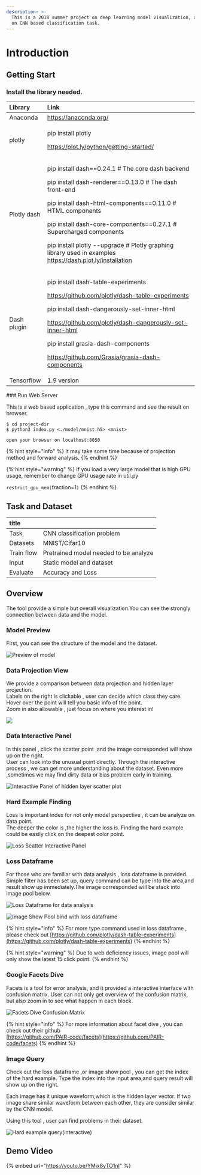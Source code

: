 ```yaml
---
description: >-
  This is a 2018 summer project on deep learning model visualization, and focus
  on CNN based classification task.
---
```


# Introduction

## Getting Start

### Install the library needed.

<table>
  <thead>
    <tr>
      <th style="text-align:left">Library</th>
      <th style="text-align:left">Link</th>
    </tr>
  </thead>
  <tbody>
    <tr>
      <td style="text-align:left">Anaconda</td>
      <td style="text-align:left"><a href="https://anaconda.org/">https://anaconda.org/</a>
      </td>
    </tr>
    <tr>
      <td style="text-align:left">plotly</td>
      <td style="text-align:left">
        <p>pip install plotly</p>
        <p><a href="https://plot.ly/python/getting-started/">https://plot.ly/python/getting-started/</a>
        </p>
      </td>
    </tr>
    <tr>
      <td style="text-align:left">Plotly dash</td>
      <td style="text-align:left">
        <p>pip install dash==0.24.1 # The core dash backend</p>
        <p>pip install dash-renderer==0.13.0 # The dash front-end</p>
        <p>pip install dash-html-components==0.11.0 # HTML components</p>
        <p>pip install dash-core-components==0.27.1 # Supercharged components</p>
        <p>pip install plotly --upgrade # Plotly graphing library used in examples
          <a
          href="https://dash.plot.ly/installation">https://dash.plot.ly/installation</a>
        </p>
      </td>
    </tr>
    <tr>
      <td style="text-align:left">Dash plugin</td>
      <td style="text-align:left">
        <p>pip install dash-table-experiments</p>
        <p><a href="https://github.com/plotly/dash-table-experiments">https://github.com/plotly/dash-table-experiments</a> 
        </p>
        <p>pip install dash-dangerously-set-inner-html</p>
        <p><a href="https://github.com/plotly/dash-dangerously-set-inner-html">https://github.com/plotly/dash-dangerously-set-inner-html</a> 
        </p>
        <p>pip install grasia-dash-components</p>
        <p><a href="https://github.com/Grasia/grasia-dash-components">https://github.com/Grasia/grasia-dash-components</a>
        </p>
      </td>
    </tr>
    <tr>
      <td style="text-align:left">Tensorflow</td>
      <td style="text-align:left">1.9 version</td>
    </tr>
  </tbody>
</table>### Run Web Server

This is a web based application , type this command and see the result on browser.

```
$ cd project-dir
$ python3 index.py <./model/mnist.h5> <mnist>

open your browser on localhost:8050
```

{% hint style="info" %}
It may take some time because of projection method and forward analysis.
{% endhint %}

{% hint style="warning" %}
If you load a very large model that is high GPU usage, remember to change GPU usage rate in util.py

`restrict_gpu_mem(`fraction=1`)`
{% endhint %}

## Task and Dataset

| title |  |
| :--- | :--- |
| Task | CNN classification problem |
| Datasets | MNIST/Cifar10 |
| Train flow | Pretrained model needed to be analyze |
| Input | Static model and dataset |
| Evaluate | Accuracy and Loss |

## Overview

The tool provide a simple but overall visualization.You can see the strongly connection between data and the model.

### Model Preview

First, you can see the structure of the model and the dataset. 

![Preview of model](.gitbook/assets/image%20%282%29.png)

### Data Projection View

We provide a comparison between data projection and hidden layer projection.  
Labels on the right is clickable , user can decide which class they care.  
Hover over the point will tell you basic info of the point.  
Zoom in also allowable , just focus on where you interest in!

![](.gitbook/assets/ezgif.com-gif-maker.gif)

### Data Interactive Panel

In this panel , click the scatter point ,and the image corresponded will show up on the right.  
User can look into the unusual point directly. Through the interactive process , we can get more understanding about the dataset. Even more ,sometimes we may find dirty data or bias problem early in training. 

![Interactive Panel of hidden layer scatter plot](.gitbook/assets/ezgif.com-gif-maker-1.gif)

### Hard Example Finding

Loss is important index for not only model perspective , it can be analyze on  data point.  
The deeper the color is ,the higher the loss is. Finding the hard example could be easily click on the deepest color point.

![Loss Scatter Interactive Panel](.gitbook/assets/loss.gif)

### Loss Dataframe

For those who are familiar with data analysis , loss dataframe is provided.  
Simple filter has been set up, query command can be type into the area,and result show up immediately.The image corresponded will be stack into image pool below.

![Loss Dataframe for data analysis](.gitbook/assets/dataframe.gif)

![Image Show Pool bind with loss dataframe](.gitbook/assets/image%20%284%29.png)

{% hint style="info" %}
For more type command used in loss dataframe , please check out [https://github.com/plotly/dash-table-experiments](https://github.com/plotly/dash-table-experiments)
{% endhint %}

{% hint style="warning" %}
Due to web deficiency issues, image pool will only show the latest 15 click point.
{% endhint %}

###  Google Facets Dive

Facets is a tool for  error analysis, and it provided a interactive interface with confusion matrix. User can not only get overview of the confusion matrix, but also zoom in to see what happen in each block.   



![Facets Dive Confusion Matrix](.gitbook/assets/facets.gif)

{% hint style="info" %}
For more information about facet dive , you can check out their github  
[https://github.com/PAIR-code/facets](https://github.com/PAIR-code/facets) 
{% endhint %}

### Image Query

Check out the loss dataframe ,or image show pool , you can get the index of the hard example. Type the index into the input area,and query result will show up on the right.

Each image has it unique waveform,which is the hidden layer vector. If two image share similar waveform between each other, they are consider similar by the CNN model.  
  
Using this tool , user can find problems in their dataset. 

![Hard example query\(interactive\)](.gitbook/assets/query.gif)

## Demo Video

{% embed url="https://youtu.be/YMjx8yTO1nI" %}

